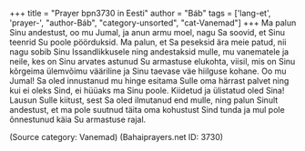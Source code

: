 +++
title = "Prayer bpn3730 in Eesti"
author = "Báb"
tags = ['lang-et', 'prayer-', "author-Báb", "category-unsorted", "cat-Vanemad"]
+++
Ma palun Sinu andestust, oo mu Jumal, ja anun armu moel, nagu Sa soovid, et Sinu teenrid Su poole pöörduksid. Ma palun, et Sa peseksid ära meie patud, nii nagu sobib Sinu Issandlikkusele ning andestaksid mulle, mu vanematele ja neile, kes on Sinu arvates astunud Su armastuse elukohta, viisil, mis on Sinu kõrgeima ülemvõimu vääriline ja Sinu taevase väe hiilguse kohane.
Oo mu Jumal! Sa oled innustanud mu hinge esitama Sulle oma härrast palvet ning kui ei oleks Sind, ei hüüaks ma Sinu poole. Kiidetud ja ülistatud oled Sina! Lausun Sulle kiitust, sest Sa oled ilmutanud end mulle, ning palun Sinult andestust, et ma pole suutnud täita oma kohustust Sind tunda ja mul pole õnnestunud käia Su armastuse rajal.

(Source category: Vanemad)
(Bahaiprayers.net ID: 3730)
